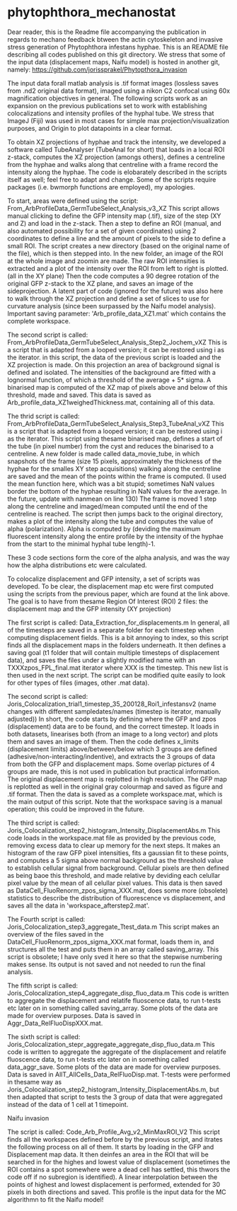 # phytophthora_mechanostat

Dear reader, this is the Readme file accompanying the publication in regards to mechano feedback btween the actin cytoskeleton and invasive stress generation of Phytophthora infestans hyphae. This is an README file describing all codes published on this git directory. We stress that some of the input data (displacement maps, Naifu model) is hosted in another git, namely: https://github.com/jorissprakel/Phytopthora_invasion

The input data forall matlab analysis is .tif format images (lossless saves from .nd2 original data format), imaged using a nikon C2 confocal using 60x magnification objectives in general. The following scripts work as an expansion on the previous publications set to work with establishing colocalizations and intensity profiles of the hyphal tube. We stress that ImageJ (Fiji) was used in most cases for simple max projection/visualization purposes, and Origin to plot datapoints in a clear format. 

To obtain XZ projections of hyphae and track the intensity, we developed a software called TubeAnalyser (TubeAnal for short) that loads in a local ROI z-stack, computes the XZ projection (amongs others), defines a centreline from the hyphae and walks along that centreline with a frame record the intensity along the hyphae. The code is elobarately described in the scripts itself as well; feel free to adapt and change. Some of the scripts require packages (i.e. bwmorph functions are employed), my apologies.

To start, areas were defined using the script:
From_ArbProfileData_GermTubeSelect_Analysis_v3_XZ
This script allows manual clicking to define the GFP intensity map (.tif), size of the step (XY and Z) and load in the z-stack. Then a step to define an ROI (manual, and also automated possibility for a set of given coordinates) using 2 coordinates to define a line and the amount of pixels to the side to define a small ROI. The script creates a new directory (based on the original name of the file), which is then stepped into. In the new folder, an image of the ROI at the whole image and zoomin are made. The raw ROI intensities is extracted and a plot of the intensity over the ROI from left to right is plotted. (all in the XY plane)
Then the code computes a 90 degree rotation of the original GFP z-stack to the XZ plane, and saves an image of the sideprojection. A latent part of code (ignored for the future) was also here to walk through the XZ projection and define a set of slices to use for curvature analysis (since been surpassed by the Naifu model analysis). Important saving parameter: 'Arb_profile_data_XZ1.mat' which contains the complete workspace.

The second script is called:
From_ArbProfileData_GermTubeSelect_Analysis_Step2_Jochem_vXZ
This is a script that  is adapted from a looped version; it can be restored using i as the iterator.
in this script, the data of the previous script is loaded and the XZ projection is made. On this projection an area of background signal is defined and isolated. The intensities of the background are fitted with a lognormal function, of which a threshold of the average + 5* sigma. A binarised map is computed of the XZ map of pixels above and below of this threshold, made and saved. This data is saved as Arb_profile_data_XZ1weighedThickness.mat, containing all of this data.

The thrid script is called:
From_ArbProfileData_GermTubeSelect_Analysis_Step3_TubeAnal_vXZ 
This is a script that  is adapted from a looped version; it can be restored using i as the iterator.
This script using thesame binarised map, defines a start of the tube (in pixel number) from the cyst and reduces the binarised to a centreline. A new folder is made called data_movie_tube, in which snapshots of the frame (size 15 pixels, approximately the thickness of the hyphae for the smalles XY step acquisitions) walking along the centreline are saved and the mean of the points within the frame is computed. (I used the mean function here, which was a bit stupid; sometimes NaN values border the bottom of the hyphae resulting in NaN values for the average. In the future, update with nanmean on line 130) The frame is moved 1 step along the centreline and imaged/mean computed until the end of the centreline is reached. The script then jumps back to the original directory, makes a plot of the intensity along the tube and computes the value of alpha (polarization).
Alpha is computed by (deviding the maximum fluorescent intensity along the entire profile by the intensity of the hyphae from the start to the minimal hyphal tube length)-1.

These 3 code sections form the core of the alpha analysis, and was the way how the alpha distributions etc were calculated.

To colocalize displacement and GFP intensity, a set of scripts was developed.
To be clear, the displacement map etc were first computed using the scripts from the previous paper, which are found at the link above. The goal is to have from thesame Region Of Interest (ROI) 2 files: the displacement map and the GFP intensity (XY projection)

The first script is called:
Data_Extraction_for_displacements.m 
In general, all of the timesteps are saved in a separate folder for each timestep when computing displacement fields. This is a bit annoying to index, so this script finds all the displacement maps in the folders underneath. It then defines a saving goal (t1 folder that will contain multiple timesteps of displacement data), and saves the files under a slightly modified name with an TXXXzpos_FPL_final.mat iterator where XXX is the timestep. This new list is then used in the next script. The script can be modified quite easily to look for other types of files (images, other .mat data).

The second script is called:
Joris_Colocalization_trial1_timestep_35_200128_Roi1_infestansv2 (name changes with different sampledates/names (timestep is iterator, manually adjusted))
In short, the code starts by defining where the GFP and zpos (displacement) data are to be found, and the correct timestep. It loads in both datasets, linearises both (from an image to a long vector) and plots them and saves an image of them. Then the code defines x_limits (displacement limits) above/between/below which 3 groups are defined (adhesive/non-interacting/indentive), and extracts the 3 groups of data from both the GFP and displacement maps. Some overlap pictures of 4 groups are made, this is not used in publication but practical information. The original displacement map is replotted in high resolution. The GFP map is replotted as well in the original gray colourmap and saved as figure and .tif format. Then the data is saved as a complete workspace.mat, which is the main output of this script. Note that the workspace saving is a manual operation; this could be improved in the future.

The third script is called:
Joris_Colocalization_step2_histogram_Intensity_DisplacementAbs.m 
This code loads in the workspace.mat file as provided by the previous code, removing excess data to clear up memory for the next steps. It makes an histogram of the raw GFP pixel intensities, fits a gaussian fit to these points, and computes a 5 sigma above normal background as the threshold value to establish cellular signal from background. Cellular pixels are then defined as being baoe this threshold, and made relative by deviding each celullar pixel value by the mean of all celullar pixel values. This data is then saved as DataCell_FluoRenorm_zpos_sigma_XXX.mat, does some more (obsolete) statistics to describe the distribution of fluorescence vs displacement, and saves all the data in 'workspace_afterstep2.mat'.

The Fourth script is called:
Joris_Colocalization_step3_aggregate_Ttest_data.m 
This script makes an overview of the files saved in the DataCell_FluoRenorm_zpos_sigma_XXX.mat format, loads them in, and structures all the test and puts them in an array called saving_array. This script is obsolete; I have only sved it here so that the stepwise numbering makes sense. Its output is not saved and not needed to run the final analysis.

The fifth script is called:
Joris_Colocalization_step4_aggregate_disp_fluo_data.m
This code is written to aggregate the displacement and relatife fluoscence data, to run t-tests etc later on in something called saving_array. Some plots of the data are made for overview purposes. Data is saved in Aggr_Data_RelFluoDispXXX.mat.

The sixth script is called:
Joris_Colocalization_stepr_aggregate_aggregate_disp_fluo_data.m
This code is written to aggregate the aggregate of the displacement and relatife fluoscence data, to run t-tests etc later on in something called data_aggr_save. Some plots of the data are made for overview purposes. Data is saved in AllT_AllCells_Data_RelFluoDisp.mat. T-tests were performed in thesame way as Joris_Colocalization_step2_histogram_Intensity_DisplacementAbs.m, but then adapted that script to tests the 3 group of data that were aggregated instead of the data of 1 cell at 1 timepoint.

Naifu invasion

The script is called:
Code_Arb_Profile_Avg_v2_MinMaxROI_V2
This script finds all the workspaces defined before by the previous script, and itrates the following process on all of them. It starts by loading in the GFP and Displacement map data. It then deinfes an area in the ROI that will be searched in for the highes and lowest value of displacement (sometimes the ROI contains a spot somewhere were a dead cell has settled, this thwors the code off if no subregion is identified). A linear interpolation between the points of highest and lowest displacement is performed, extended for 30 pixels in both directions and saved. This profile is the input data for the MC algorithmn to fit the Naifu model!
